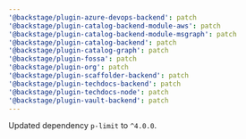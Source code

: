 ```yaml
---
'@backstage/plugin-azure-devops-backend': patch
'@backstage/plugin-catalog-backend-module-aws': patch
'@backstage/plugin-catalog-backend-module-msgraph': patch
'@backstage/plugin-catalog-backend': patch
'@backstage/plugin-catalog-graph': patch
'@backstage/plugin-fossa': patch
'@backstage/plugin-org': patch
'@backstage/plugin-scaffolder-backend': patch
'@backstage/plugin-techdocs-backend': patch
'@backstage/plugin-techdocs-node': patch
'@backstage/plugin-vault-backend': patch
---
```


Updated dependency `p-limit` to `^4.0.0`.
